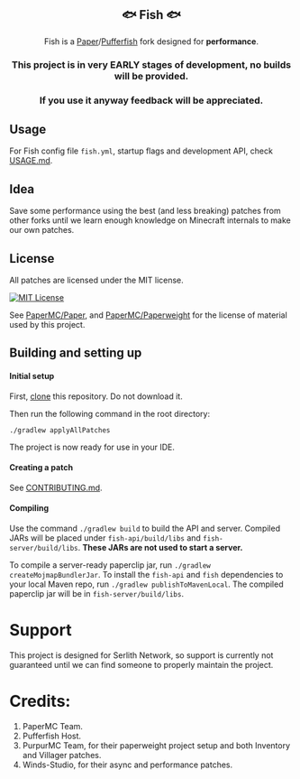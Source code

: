 <div align="center">

## 🐟 Fish 🐟
Fish is a [Paper](https://github.com/PaperMC/Paper)/[Pufferfish](https://github.com/pufferfish-gg/Pufferfish/) fork designed for **performance**.


</div>

<div align="center">

### This project is in very EARLY stages of development, no builds will be provided.
### If you use it anyway feedback will be appreciated.

</div>

## Usage
For Fish config file `fish.yml`, startup flags and development API, check [USAGE.md](USAGE.md).

## Idea
Save some performance using the best (and less breaking) patches from other forks until we learn enough knowledge on Minecraft internals to make our own patches.

## License
All patches are licensed under the MIT license.

[![MIT License](https://img.shields.io/github/license/PurpurMC/Purpur?&logo=github)](LICENSE)

See [PaperMC/Paper](https://github.com/PaperMC/Paper), and [PaperMC/Paperweight](https://github.com/PaperMC/paperweight) for the license of material used by this project.

## Building and setting up

#### Initial setup
First, <u>clone</u> this repository. Do not download it.

Then run the following command in the root directory:

```
./gradlew applyAllPatches
```

The project is now ready for use in your IDE.

#### Creating a patch

See [CONTRIBUTING.md](CONTRIBUTING.md).

#### Compiling

Use the command `./gradlew build` to build the API and server. Compiled JARs
will be placed under `fish-api/build/libs` and `fish-server/build/libs`.
**These JARs are not used to start a server.**

To compile a server-ready paperclip jar, run `./gradlew createMojmapBundlerJar`.
To install the `fish-api` and `fish` dependencies to your local Maven repo, run `./gradlew publishToMavenLocal`. The compiled paperclip jar will be in `fish-server/build/libs`.

# Support
This project is designed for Serlith Network, so support is currently not guaranteed until we can find someone to properly maintain the project.

# Credits:

1. PaperMC Team.
2. Pufferfish Host.
3. PurpurMC Team, for their paperweight project setup and both Inventory and Villager patches.
4. Winds-Studio, for their async and performance patches.

